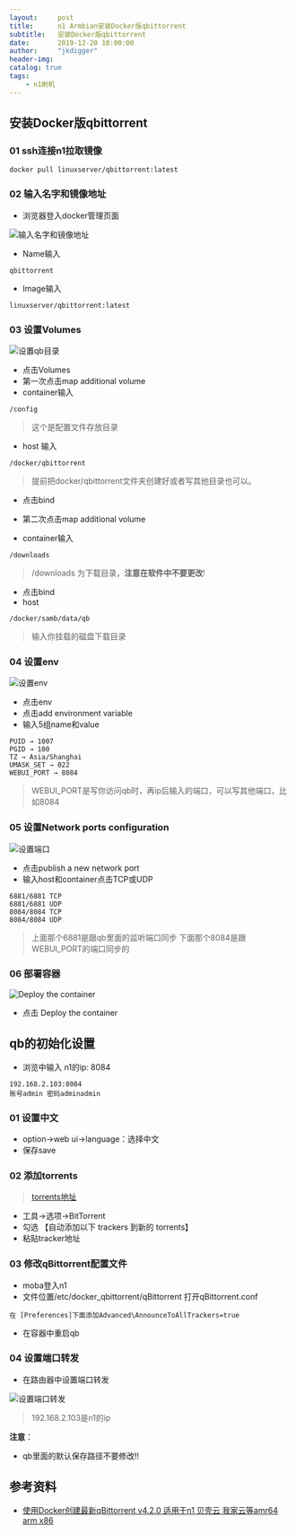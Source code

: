```yaml
---
layout:     post
title:      n1 Armbian安装Docker版qbittorrent
subtitle:   安装Docker版qbittorrent
date:       2019-12-20 18:00:00
author:     "jkdigger"
header-img: 
catalog: true
tags:
    - n1刷机
---
```


## 安装Docker版qbittorrent

### 01 ssh连接n1拉取镜像

```
docker pull linuxserver/qbittorrent:latest
```

### 02 输入名字和镜像地址

- 浏览器登入docker管理页面

![输入名字和镜像地址](https://raw.githubusercontent.com/jkdigger/picForBlog/master/images/20191220200343.png)

- Name输入

```
qbittorrent 
```

- Image输入

```
linuxserver/qbittorrent:latest
```

### 03 设置Volumes

![设置qb目录](https://raw.githubusercontent.com/jkdigger/picForBlog/master/images/20191220200255.png)

- 点击Volumes
- 第一次点击map additional volume
- container输入

```
/config
```

>  这个是配置文件存放目录 

- host 输入

```
/docker/qbittorrent
```

> 提前把docker/qbittorrent文件夹创建好或者写其他目录也可以。

- 点击bind



- 第二次点击map additional volume
- container输入

```
/downloads 
```

> /downloads 为下载目录，**注意在软件中不要更改**!

- 点击bind
- host

```
/docker/samb/data/qb
```

> 输入你挂载的磁盘下载目录

###  04 设置env 

![设置env](https://raw.githubusercontent.com/jkdigger/picForBlog/master/images/20191220201106.png)

- 点击env 
- 点击add environment variable
- 输入5组name和value

```
PUID → 1007   
PGID → 100  
TZ → Asia/Shanghai  
UMASK_SET → 022  
WEBUI_PORT → 8084
```

> WEBUI_PORT是写你访问qb时，再ip后输入的端口，可以写其他端口，比如8084

###  05 设置Network ports configuration 

![设置端口](https://raw.githubusercontent.com/jkdigger/picForBlog/master/images/20191220201626.png)

- 点击publish a new network port
- 输入host和container点击TCP或UDP

```
6881/6881 TCP
6881/6881 UDP
8084/8084 TCP
8084/8084 UDP
```

> 上面那个6881是跟qb里面的监听端口同步
> 下面那个8084是跟WEBUI_PORT的端口同步的

### 06 部署容器

![Deploy the container](https://raw.githubusercontent.com/jkdigger/picForBlog/master/images/20191220201800.png)

- 点击  Deploy the container

## qb的初始化设置

- 浏览中输入 n1的ip: 8084

```
192.168.2.103:8084
账号admin 密码adminadmin
```

### 01 设置中文

- option→web ui→language：选择中文
- 保存save

### 02 添加torrents

> [torrents地址](https://github.com/ngosang/trackerslist)

- 工具→选项→BitTorrent
- 勾选 【自动添加以下 trackers 到新的 torrents】
- 粘贴tracker地址

### 03 修改qBittorrent配置文件 

- moba登入n1
-  文件位置/etc/docker_qbittorrent/qBittorrent  打开qBittorrent.conf 

```
在 [Preferences]下面添加Advanced\AnnounceToAllTrackers=true
```

- 在容器中重启qb

### 04 设置端口转发

- 在路由器中设置端口转发

![设置端口转发](https://raw.githubusercontent.com/jkdigger/picForBlog/master/images/20191220204935.png)

> 192.168.2.103是n1的ip

 **注意**：

- qb里面的默认保存路径不要修改!!

## 参考资料

- [使用Docker创建最新qBittorrent v4.2.0 适用于n1 贝壳云 我家云等amr64 arm x86](https://www.right.com.cn/forum/forum.php?mod=viewthread&tid=1325243&extra=page%3D3%26filter%3Dtypeid%26typeid%3D21&page=1)